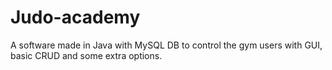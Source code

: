 # Judo-academy
A software made in Java with MySQL DB to control the gym users with GUI, basic CRUD and some extra options.
